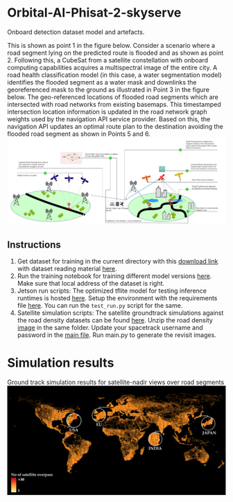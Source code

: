 # Orbital-AI-Phisat-2-skyserve
Onboard detection dataset model and artefacts. 

This is shown as point 1 in the figure below. Consider a scenario where a road segment lying on the predicted route is flooded and as shown as point 2. Following this, a CubeSat from a satellite constellation with onboard computing capabilities acquires a multispectral image of the entire city.
A road health classification model (in this case, a water segmentation model) identifies the flooded segment as a water mask and downlinks the georeferenced mask to the ground as illustrated in Point 3 in the figure below. The geo-referenced locations of flooded road segments which are intersected with road networks from existing basemaps. This timestamped intersection location information is updated in the road network graph weights used by the navigation API service provider. Based on this, the navigation API updates an optimal route plan to the destination avoiding the flooded road segment as shown in Points 5 and 6.
![alt text](concept.png "Concept diagram")

## Instructions
1. Get dataset for training in the current directory with this [download link](https://zenodo.org/records/10890137) with dataset reading material [here](https://zenodo.org/records/10890137/files/Dataset_Description.pdf?download=1).
2. Run the training notebook for training different model versions [here](SkyServe_Hosted_Notebook_Orbital_AI_challenge_PhiSat_2.ipynb). Make sure that local address of the dataset is right.
3. Jetson run scripts: The optimized tflite model for testing inference runtimes is hosted [here](oai-jetson-testrun). Setup the environment with the requirements file [here](oai-jetson-testrun\requirements.txt). You can run the `test_run.py` script for the same. 
4. Satellite simulation scripts: The satellite groundtrack simulations against the road density datasets can be found [here](). Unzip the road density [image](satellite_simulation_road_density\grip4_area_land_km2_georeference.zip) in the same folder. Update your spacetrack username and password in the [main file](satellite_simulation_road_density\main.py). Run main.py to generate the revisit images. 

# Simulation results
Ground track simulation results for satellite-nadir views over road segments
![alt text](satellite_path_overpass.png "Satellite Road overpass simulations")
